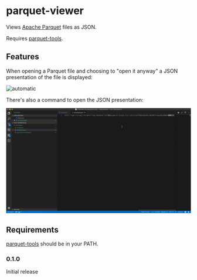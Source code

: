 # parquet-viewer

Views [Apache Parquet](https://parquet.apache.org/) files as JSON.

Requires [parquet-tools](https://github.com/apache/parquet-mr/tree/master/parquet-tools).

## Features

When opening a Parquet file and choosing to "open it anyway" a JSON presentation of the file is displayed:

![automatic](images/automatic.gif)

There's also a command to open the JSON presentation:

![command](images/command.gif)

## Requirements

[parquet-tools](https://github.com/apache/parquet-mr/tree/master/parquet-tools) should be in your PATH.

### 0.1.0

Initial release 